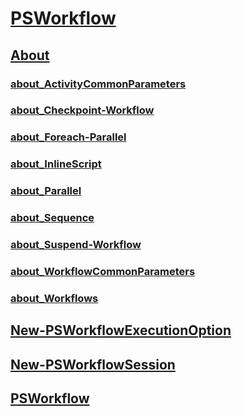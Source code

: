 #  [PSWorkflow](PSWorkflow.md)
##  [About]()
###  [about_ActivityCommonParameters](about/about_activitycommonparameters.md)
###  [about_Checkpoint-Workflow](about/about_checkpoint-workflow.md)
###  [about_Foreach-Parallel](about/about_foreach-parallel.md)
###  [about_InlineScript](about/about_inlinescript.md)
###  [about_Parallel](about/about_parallel.md)
###  [about_Sequence](about/about_sequence.md)
###  [about_Suspend-Workflow](about/about_suspend-workflow.md)
###  [about_WorkflowCommonParameters](about/about_workflowcommonparameters.md)
###  [about_Workflows](about/about_workflows.md)
##  [New-PSWorkflowExecutionOption](new-psworkflowexecutionoption.md)
##  [New-PSWorkflowSession](new-psworkflowsession.md)
##  [PSWorkflow](psworkflow.md)
